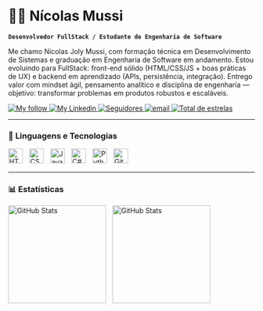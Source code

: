 # 👨‍💻 Nícolas Mussi

**`Desenvolvedor FullStack / Estudante de Engenharia de Software`**

Me chamo Nícolas Joly Mussi, com formação técnica em Desenvolvimento de Sistemas e graduação em Engenharia de Software em andamento. Estou evoluindo para FullStack: front-end sólido (HTML/CSS/JS + boas práticas de UX) e backend em aprendizado (APIs, persistência, integração). Entrego valor com mindset ágil, pensamento analítico e disciplina de engenharia — objetivo: transformar problemas em produtos robustos e escaláveis.

<p align="left">
    <a href="https://www.instagram.com/11_mussi/">
        <img 
            alt="My follow" 
            title="Meu Instagram" 
            src="https://custom-icon-badges.demolab.com/badge/-11_mussi-purple?style=for-the-badge&logo=instagram&logoColor=white"
        />
    </a>
    <a href="https://www.linkedin.com/in/n%C3%ADcolas-mussi/">
        <img 
            alt="My Linkedin" 
            title="Perfil Linkedin" 
            src="https://custom-icon-badges.demolab.com/badge/-Meu Linkedin-teal?style=for-the-badge&logo=repo-template&logoColor=white"
        />
    </a> 
    <a href="https://github.com/NicolasJolyMussi?tab=followers">
        <img 
            alt="Seguidores" 
            title="Me siga no GitHub" 
            src="https://custom-icon-badges.demolab.com/github/followers/NicolasJolyMussi?color=236ad3&labelColor=1155ba&style=for-the-badge&logo=github&label=Seguidores&logoColor=white"
        />
    </a>
    <a href="https://mail.google.com/mail/u/0/?tab=rm&ogbl#inbox?compose=CllgCHrjFGsWXNqZRMlfDMTBLdtqrSjMrKpnQXWqWtkmxHCCqZQSHclvwLKxHFjbpdPfpkNwnxq">
        <img 
            alt="email" 
            title="Entre em contato" 
            src="https://custom-icon-badges.demolab.com/badge/-Email-red?style=for-the-badge&logo=email&logoColor=white"
        />
    </a>
     <a href="https://github.com/Larissakich?tab=repositories&sort=stargazers">
        <img 
            alt="Total de estrelas" 
            title="Total de estrelas GitHub" 
            src="https://custom-icon-badges.demolab.com/badge/Curitiba-PR-purple?style=for-the-badge&logo=location&logoColor=white"
        />
    </a>
</p>

---

### 🤖 Linguagens e Tecnologias

<img 
    align="left" 
    alt="HTML"
    title="HTML" 
    width="30px"
    style="padding-right: 10px;" 
    src="https://cdn.jsdelivr.net/gh/devicons/devicon@latest/icons/html5/html5-original.svg" 
/>

<img 
    align="left" 
    alt="CSS" 
    title="CSS"
    width="30px" 
    style="padding-right: 10px;" 
    src="https://cdn.jsdelivr.net/gh/devicons/devicon@latest/icons/css3/css3-original.svg" 
/>

<img 
    align="left" 
    alt="JavaScript" 
    title="JavaScript"
    width="30px" 
    style="padding-right: 10px;" 
    src="https://cdn.jsdelivr.net/gh/devicons/devicon@latest/icons/javascript/javascript-original.svg" 
/>

<img
    align="left"
    alte="C#"
    title="C#"
    width="30px"
    style="padding-right: 10px;"
    src="https://cdn.jsdelivr.net/gh/devicons/devicon@latest/icons/csharp/csharp-original.svg" />

<img 
    align="left" 
    alt="Python" 
    title="Python"
    width="30px" 
    style="padding-right: 10px;" 
    src="https://cdn.jsdelivr.net/gh/devicons/devicon@latest/icons/python/python-original.svg" 
/>

<img 
    align="left" 
    alt="Git" 
    title="Git"
    width="30px" 
    style="padding-right: 10px;" 
    src="https://cdn.jsdelivr.net/gh/devicons/devicon@latest/icons/git/git-original.svg" 
/>

<br/>
<br/>

---

### 📊 Estatísticas

<p>
  <img 
    align="left" 
    alt="GitHub Stats" 
    height="200" 
    style="padding-right: 10px;" 
    src="https://github-readme-stats.vercel.app/api?username=NicolasJolyMussi&show_icons=true&theme=tokyonight&include_all_commits=true&locale=pt-br" 
  />

<img 
      align="left" 
      alt="GitHub Stats" 
      height="200" 
      src="https://github-readme-stats.vercel.app/api/top-langs/?username=NicolasJolyMussi&theme=tokyonight&layout=compact&custom_title=Tecnologias&langs_count=6" 
  />
</p>
